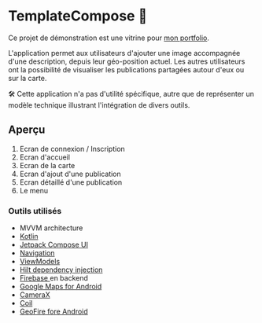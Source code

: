 # TemplateCompose 🚀

Ce projet de démonstration est une vitrine pour [mon portfolio](http://yofardev.fr).

L'application permet aux utilisateurs d'ajouter une image accompagnée d'une description, depuis leur géo-position actuel. Les autres utilisateurs ont la possibilité de visualiser les publications partagées autour d'eux ou sur la carte.

🛠️ Cette application n'a pas d'utilité spécifique, autre que de représenter un modèle technique illustrant l'intégration de divers outils.

## Aperçu

1. Ecran de connexion / Inscription
2. Ecran d'accueil
3. Ecran de la carte
4. Ecran d'ajout d'une publication
5. Ecran détaillé d'une publication
6. Le menu

### Outils utilisés

- MVVM architecture
- [Kotlin](https://kotlinlang.org/)
- [Jetpack Compose UI](https://developer.android.com/jetpack/compose)
- [Navigation](https://developer.android.com/guide/navigation)
- [ViewModels](https://developer.android.com/topic/libraries/architecture/viewmodel)
- [Hilt dependency injection](https://developer.android.com/training/dependency-injection/hilt-android)
- [Firebase ](https://firebase.google.com/)en backend
- [Google Maps for Android](https://developers.google.com/maps/documentation/android-sdk)
- [CameraX](https://developer.android.com/training/camerax)
- [Coil](https://coil-kt.github.io/coil/)
- [GeoFire fore Android](https://github.com/firebase/geofire-android)
